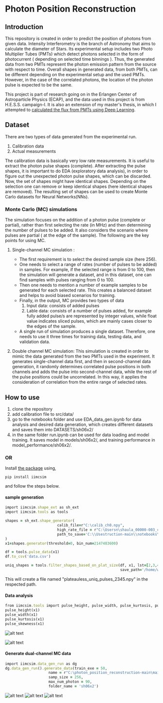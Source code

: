 # Photon Position Reconstruction
## Introduction
This repository is created in order to predict the position of photons from given data.
Intensity Interferometry is the branch of Astronomy that aims to calculate the diameter of Stars.
Its experimental setup includes two Photo Multiplier Tubes (PMTs) which detect photons selected in the form of photocurrent ( depending on selected time binnings ). Thus, the generated data from two PMTs represent the photon emission pattern from the source with respect to time. Overall shapes in generated data, from both PMTs, can be different depending on the experimental setup and the used PMTs. However, in the case of the correlated photons, the location of the photon pulse is expected to be the same.

This project is part of research going on in the Erlangen Center of Astroparticle Physics (ECAP), and the data used in this project is from H.E.S.S. campaign-I. It is also an extension of my master's thesis, in which I attempted to 
<a href="https://dl.gi.de/handle/20.500.12116/39542" target="_blank">calculated the flux from PMTs using Deep Learning</a>.

## Dataset

There are two types of data generated from the experimental run.
1. Calibration data
2. Actual measurements

The calibration data is basically very low rate measurements. It is useful to extract the photon pulse shapes (complete). After extracting the pulse shapes, it is important to do EDA (exploratory data analysis), in order to figure out the unexpected photon pulse shapes, which can be discarded. Now, the set of shapes might have identical shapes. Depending on the selection one can remove or keep identical shapes (here identical shapes are removed). The resulting set of shapes can be used to create Monte Carlo datasets for Neural Networks(NNs).

### Monte Carlo (MC) simulations

The simulation focuses on the addition of a photon pulse (complete or partial), rather than first selecting the rate (in MHz) and then determining the number of pulses to be added. It also considers the scenario where pulses are partial ( at the edge of the sample). The following are the key points for using MC.

1. Single-channel MC simulation :

    - The first requirement is to select the desired sample size (here 256).
    - One needs to select a range of rates (number of pulses to be added) in samples. For example, if the selected range is from 0 to 100, then the simulation will generate a dataset, and in this dataset, one can find samples with pulses ranging from 0 to 100.
    - Then one needs to mention a number of example samples to be generated for each selected rate. This creates a balanced dataset and helps to avoid biased scenarios for training.
    - Finally, in the output, MC provides two types of data
        1. Input data: consists of added pulses
        2. Lable data: consists of a number of pulses added, for example fully added pulse/s are represented by integer values, while float value indicates sliced pulses, which are mainly cases closer to the edges of the sample.
    - A single run of simulation produces a single dataset. Therefore, one needs to use it three times for training data, testing data, and validation data.
2. Double channel MC simulation: This simulation is created in order to mimic the data generated from the two PMTs used in the experiment. It generates single-channel data first, and then in second-channel data generation, it randomly determines correlated pulse positions in both channels and adds the pulse into second-channel data, while the rest of the pulse positions could be uncorrelated. In this way, it applies the consideration of correlation from the entire range of selected rates.

## How to use
1. clone the repository
2. add calibration file to src/data/ 
3. go to the notebooks folder and use EDA_data_gen.ipynb for data analysis and desired data generation, which creates different datasets and saves them into DATASETS/sh06x2/
4. in the same folder run.ipynb can be used for data loading and model training. It saves model in models/sh06x2/, and training performance in model_performance/sh06x2/.

### OR
Install [the package](https://pypi.org/project/iimcsim/) using, 
```
pip install iimcsim
```
and follow the steps below.
#### sample generation
```ruby
import iimcsim.shape_ext as sh_ext
import iimcsim.tools as tools

shapes = sh_ext.shape_generator(
                        calib_file=r"C:\calib_ch0.npy",
                        high_rate_file = r"C:\Usersn\shaula_00000-003_ch0.npy",
                        path_to_save='C:\\Usestruction-main\\notebooks\\',
)
x1=shapes.generator(threshold=0, bin_num=2147483600)

df = tools.pulse_data(x1)
df.to_csv('data.csv')

uniq_shapes = tools.filter_shapes_based_on_plat_size(df, x1, lst=[2,3,4,5,6], 
                                                     save_path='/home/wcor/caao/110823/')
```
This will create a file named "plateauless_uniq_pulses_2345.npy" in the 
respected path.
#### Data analysis
```ruby
from iimcsim.tools import pulse_height, pulse_width, pulse_kurtosis, pulse_skewness
pulse_height(x1)
pulse_width(x1)
pulse_kurtosis(x1)
pulse_skewness(x1)
```
![alt text](plots/shaula_calib_ch0_EDA_plateau.png)

![alt text](/plots/calib_data_skew_vs_kurtosis_plat_size.gif)
#### Generate dual-channel MC data
```ruby
import iimcsim.data_gen_run as dg
dg.data_gen_run().generate_data(train_exe = 50,
                    name = r"C:\photon_position_reconstruction-main\main\src\data\plateauless_uniq_pulses_2345.npy",
                    samp_size = 256,
                    max_num_photon = 90,
                    folder_name = 'sh06x2')
```
![alt text](plots/unetPP48163264_sh06x2_ex_x2_ch0__256_m_1280_mse_lr_1e-4_150_DROPOUT0_flux_predictions.gif)
![alt text](plots/unetPP48163264_sh06x2_ex_x2_ch0__256_m_1280_mse_lr_1e-4_150_DROPOUT0.png)
![alt text](plots/veto_6lhs_10rhs_recall_confusion_matrix.png)
